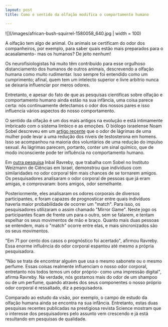 ```yaml
---
layout: post
title: Como o sentido da olfação modifica o comportamento humano

---
```

![](/images/african-bush-squirrel-1580058_640.jpg | width = 100)

A olfação tem algo de animal. Os animais se certificam do odor dos companheiros, por exemplo, para saber quais estão mais preparados para o acasalamento- mas os humanos? De jeito nenhum!

Os neurofisiologistas há muito têm contribuído para esse orgulhoso distanciamento dos humanos de outros animais, descrevendo a olfação humana como muito rudimentar. Isso sempre foi entendido como um cumprimento; afinal, quem tem um intelecto superior e lívre arbítrio nunca se deixaria influenciar por meros odores.
 
Entretanto, e apesar do fato de que as pesquisas científicas sobre olfação e comportamento humano ainda estão na sua infância, uma coisa parece certa: nós continuamente detectamos o odor dos nossos pares e isso influencia vários aspectos do nosso comportamento.

O sentido da olfação é um dos mais antigos na evolução e está intimamente imbricado com o sistema límbico e as emoções. O biólogo israelense Noam Sobel descreveu em um [artigo recente](https://www.science.org/doi/10.1126/science.1198331?cookieSet=1) que o odor de lágrimas de uma mulher pode levar a uma redução dos níveis de testosterona em homens. Isso se acompanhou na maioria dos voluntários de uma redução do impulso sexual. As lágrimas parecem, portanto, conter um sinal químico, que de modo inconsciente pode ter influência no comportamento humano.

Em [outra pesquisa](https://www.science.org/doi/10.1126/sciadv.abn0154) Inbal Ravreby, que trabalha com Sobel no Instituto Weizmann de Ciências em Israel, demonstrou que indivíduos com similaridades no odor corporal têm mais chances de se tornarem amigos.
Os pesquisadores analisaram o odor corporal de pessoas que já eram amigas, e comprovaram: bons amigos, odor semelhante.

Posteriormente, eles analisaram os odores corporais de diversos participantes, e foram capazes de prognosticar entre quais indivíduos haveria maior probabilidade de ocorrer um "match". Para isso, os pesquisadores utilizaram o assim chamado "Mirror Game". Neste jogo os participantes ficam de frente um para o outro, sem se falarem, e tentam espelhar os seus movimentos de mão e braço. Quanto mais duas pessoas se entendem, mais o "match" ocorre entre elas, e mais síncronizados são os seus movimentos. 

"Em 71 por cento dos casos o prognóstico foi acertado", afirmou Ravreby. Essa enorme influência do odor corporal espantou até mesmo a própria pesquisadora. 

"Não se trata de encontrar alguém que usa o mesmo sabonete ou o mesmo perfume. Essas coisas realmente influenciam o nosso odor corporal, entretanto nós todos temos um odor próprio- como uma impressão digital", afirma Ravreby. Na verdade, nós gostamos mais do odor de um shampoo ou de um perfume, quando através dos seus componentes o nosso próprio odor corporal é ressaltado, diz a pesquisadora.

Comparado ao estudo da visão, por exemplo, o campo de estudo da olfação humana ainda se encontra na sua infância. Entretanto, estas duas pesquisas recentes publicadas na prestigiosa revista Science mostram que o interesse dos pesquisadores pelo assunto vem crescendo e já está resultando em pesquisas de qualidade. 





